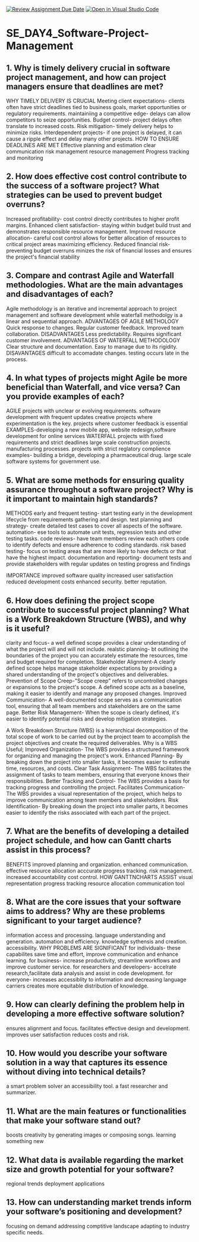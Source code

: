 [![Review Assignment Due Date](https://classroom.github.com/assets/deadline-readme-button-22041afd0340ce965d47ae6ef1cefeee28c7c493a6346c4f15d667ab976d596c.svg)](https://classroom.github.com/a/9pw6JKcu)
[![Open in Visual Studio Code](https://classroom.github.com/assets/open-in-vscode-2e0aaae1b6195c2367325f4f02e2d04e9abb55f0b24a779b69b11b9e10269abc.svg)](https://classroom.github.com/online_ide?assignment_repo_id=18458949&assignment_repo_type=AssignmentRepo)
# SE_DAY4_Software-Project-Management
## 1. Why is timely delivery crucial in software project management, and how can project managers ensure that deadlines are met?
WHY TIMELY DELIVERY IS CRUCIAL
Meeting client expectations- clients often have strict deadlines tied to business goals, market opportunities or regulatory requirements.
maintainiing a competitive edge- delays can allow competitors to seize opportunities.
Budget control- project delays often translate to increased costs.
Risk mitigation- timely delivery helps to minimize risks.
Interdependent projects- if one project is delayed, it can cause a ripple effect and delay many other projects.
HOW TO ENSURE DEADLINES ARE MET
Effective planning and estimation
clear communication
risk management
resource management 
Progress tracking and monitoring
## 2. How does effective cost control contribute to the success of a software project? What strategies can be used to prevent budget overruns?
Increased profitability- cost control directly contributes to higher profit margins.
Enhanced client satisfaction- staying within budget build trust and demonstrates responsible resource management.
Improved resource allocation- careful cost control allows for better allocation of resources to critical project areas maximizing efficiency.
Reduced financial risk- preventing budget overruns minizes the risk of financial losses and ensures the project's financial stability

## 3. Compare and contrast Agile and Waterfall methodologies. What are the main advantages and disadvantages of each?
Agile methodology is an iterative and incremental approach to project management and software development while waterfall methodolgy is a linear and sequential approach.
ADVANTAGES OF AGILE METHOLOGY
Quick response to changes.
Regular customer feedback.
Improved team collaboration.
DISADVANTAGES
Less predictability.
Requires significant customer involvement.
ADVANTAGES OF WATERFALL METHODOLOGY
Clear structure and documentation.
Easy to manage due to its rigidity.
DISAVANTAGES
difficult to accomadate changes.
testing occurs late in the process.

## 4. In what types of projects might Agile be more beneficial than Waterfall, and vice versa? Can you provide examples of each?
AGILE
projects with unclear or evolving requirements.
software development with frequent updates 
creative projects where experimentation is the key.
projects where customer feedback is essential
EXAMPLES-developing a new mobile app, website redesign,software development for online services
WATERFALL
projects with fixed requirements and strict deadlines
large scale construction projects.
manufacturing processes.
projects with strict reglatory complience
examples- building a bridge, developing a pharmaceutical drug.
large scale software systems for government use.
## 5. What are some methods for ensuring quality assurance throughout a software project? Why is it important to maintain high standards?
METHODS
early and frequent testing- start testing early in the development lifecycle from requirements gathering and design.
test planning and strategy- create detailed test cases to cover all aspects of the software.
automation- ese tools to automate unit tests, regression tests and other testing tasks.
code reviews- have team members review each others code to identify defects and ensure adherence to coding standards.
risk based testing- focus on testing  areas that are more likely to have defects or that have the highest impact.
documentation and reporting- document tests and provide stakeholders with regular updates on testing progress and findings

IMPORTANCE
improved software quality
increased user satisfaction
reduced development costs
enhanced security.
better reputation.

## 6. How does defining the project scope contribute to successful project planning? What is a Work Breakdown Structure (WBS), and why is it useful?
clarity and focus- a well defined scope provides a clear understanding of what the project will and will not include.
realstic planning- bt outlining  the boundaries of the project you can accurately estimate the resources, time and budget required for completion.
Stakeholder Alignment-A clearly defined scope helps manage stakeholder expectations by providing a shared understanding of the project's objectives and deliverables.
Prevention of Scope Creep-"Scope creep" refers to uncontrolled changes or expansions to the project's scope. A defined scope acts as a baseline, making it easier to identify and manage any proposed changes.
Improved Communication- A well-documented scope serves as a communication tool, ensuring that all team members and stakeholders are on the same page.
Better Risk Management- When the scope is clearly defined, it's easier to identify potential risks and develop mitigation strategies.

A Work Breakdown Structure (WBS) is a hierarchical decomposition of the total scope of work to be carried out by the project team to accomplish the project objectives and create the required deliverables.
Why is a WBS Useful;
Improved Organization- The WBS provides a structured framework for organizing and managing the project's work.
Enhanced Planning- By breaking down the project into smaller tasks, it becomes easier to estimate time, resources, and costs.
Clear Task Assignment- The WBS facilitates the assignment of tasks to team members, ensuring that everyone knows their responsibilities.
Better Tracking and Control- The WBS provides a basis for tracking progress and controlling the project.
Facilitates Communication- The WBS provides a visual representation of the project, which helps to improve communication among team members and stakeholders.
Risk Identification- By breaking down the project into smaller parts, it becomes easier to identify the risks associated with each part of the project.

## 7. What are the benefits of developing a detailed project schedule, and how can Gantt charts assist in this process?
BENEFITS
improved planning and organization.
enhanced communication.
effective resource allocation
acccurate progress tracking.
risk management.
increased accountability
cost control.
HOW GANTTNCHARTS ASSIST
visual representation
progress tracking
resource allocation
communication tool

## 8. What are the core issues that your software aims to address? Why are these problems significant to your target audience?
information access and processing.
language understanding and generation.
automation and efficiency.
knowledge sythensis and creation.
accessibility.
WHY PROBLEMS ARE SIGNIFICANT
for individuals- these capabilites save time and effort, improve communication and enhance learning.
for business- increase productivity, streamline workflows and improve customer service.
for researchers and developers- accelrate research,facilitate data analysis and assist in code development.
for everyone- increases accessiblity to information and decreasing language carriers creates more equitable distribution of knowledge.
## 9. How can clearly defining the problem help in developing a more effective software solution?
ensures alignment and focus.
facilitates effective design and development.
improves user satisfaction
reduces costs and risk.

## 10. How would you describe your software solution in a way that captures its essence without diving into technical details?
a smart problem solver
an accessibility tool.
a fast researcher and summarizer.
## 11. What are the main features or functionalities that make your software stand out?
boosts creativity by generating images or composing songs.
learning something new
## 12. What data is available regarding the market size and growth potential for your software?
regional trends 
deployment
applications
## 13. How can understanding market trends inform your software’s positioning and development?
focusing on demand
addressing comptitive landscape
adapting to industry specific needs.

